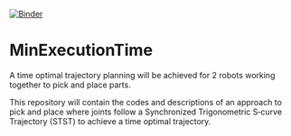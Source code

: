 [![Binder](https://mybinder.org/badge_logo.svg)](https://mybinder.org/v2/gh/elyarzv/MinExecutionTime/08e3a75772ce3fed09f6db19c298e8f21d5025bf
)


# MinExecutionTime
A time optimal trajectory planning will be achieved for 2 robots working together to pick and place parts.

This repository will contain the codes and descriptions of an approach to pick and place where joints follow a Synchronized Trigonometric S‐curve Trajectory
(STST) to achieve a time optimal trajectory. 
